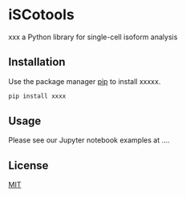 # iSCotools

xxx a Python library for single-cell isoform analysis

## Installation

Use the package manager [pip](https://pip.pypa.io/en/stable/) to install xxxxx.

```bash
pip install xxxx
```

## Usage

Please see our Jupyter notebook examples at ....

## License
[MIT](https://choosealicense.com/licenses/mit/)
